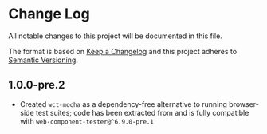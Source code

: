 # Change Log

All notable changes to this project will be documented in this file.

The format is based on [Keep a Changelog](http://keepachangelog.com/)
and this project adheres to [Semantic Versioning](http://semver.org/).

<!-- ## Unreleased -->
<!-- Add new, unreleased changes here. -->

## 1.0.0-pre.2
* Created `wct-mocha` as a dependency-free alternative to running browser-side test suites; code has been extracted from and is fully compatible with `web-component-tester@^6.9.0-pre.1`
